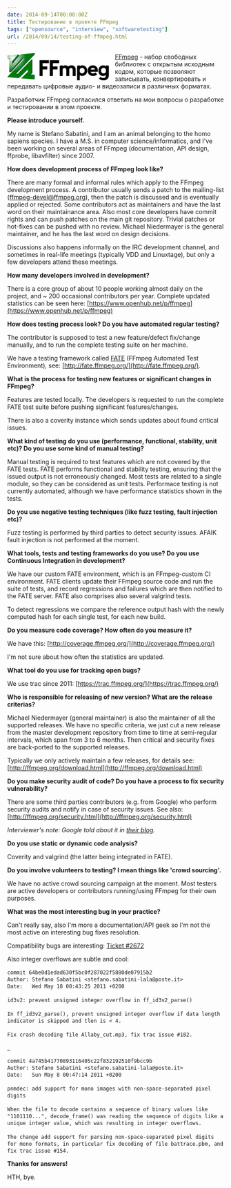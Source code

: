 ```yaml
---
date: 2014-09-14T00:00:00Z
title: Тестирование в проекте FFmpeg
tags: ["opensource", "interview", "softwaretesting"]
url: /2014/09/14/testing-of-ffmpeg.html
---
```


<!--
http://samples.mplayerhq.hu
FATE http://www.opennet.ru/opennews/art.shtml?num=38832
https://github.com/vivienschilis/ffmpeg/blob/master/doc/fate.txt
http://cybersip.googlecode.com/git/ffmpeg/doc/fate.html
-->

<img src="/images/logo-ffmpeg.png" alt="FFmpeg" style="float:left">

[FFmpeg](https://www.ffmpeg.org) - набор свободных библиотек
с открытым исходным кодом, которые позволяют записывать,
конвертировать и передавать цифровые аудио- и видеозаписи в различных форматах.

Разработчик FFmpeg согласился ответить на мои вопросы
о разработке и тестировании в этом проекте.

**Please introduce yourself.**

My name is Stefano Sabatini, and I am an animal belonging to the homo
sapiens species. I have a M.S. in computer science/informatics, and
I've been working on several areas of FFmpeg (documentation, API
design, ffprobe, libavfilter) since 2007.

**How does development process of FFmpeg look like?**

There are many formal and informal rules which apply to the FFmpeg
development process. A contributor usually sends a patch to the
mailing-list (<ffmpeg-devel@ffmpeg.org>), then the patch is discussed
and is eventually applied or rejected. Some contributors act as
maintainers and have the last word on their maintainance area. Also
most core developers have commit rights and can push patches on the
main git repository. Trivial patches or hot-fixes can be pushed with
no review. Michael Niedermayer is the general maintainer, and he has
the last word on design decisions.

Discussions also happens informally on the IRC development channel,
and sometimes in real-life meetings (typically VDD and Linuxtage), but
only a few developers attend these meetings.

**How many developers involved in development?**

There is a core group of about 10 people working almost daily on the
project, and ~ 200 occasional contributors per year. Complete
updated statistics can be seen here:
[https://www.openhub.net/p/ffmpeg](https://www.openhub.net/p/ffmpeg)

**How does testing process look? Do you have automated regular testing?**

The contributor is supposed to test a new feature/defect fix/change
manually, and to run the complete testing suite on her machine.

We have a testing framework called [FATE](https://www.ffmpeg.org/fate.html)
(FFmpeg Automated Test Environment), see: [http://fate.ffmpeg.org/](http://fate.ffmpeg.org/).

**What is the process for testing new features or significant changes in FFmpeg?**

Features are tested locally. The developers is requested to run the
complete FATE test suite before pushing significant features/changes.

There is also a coverity instance which sends updates about found
critical issues.

**What kind of testing do you use (performance, functional, stability, unit etc)?
Do you use some kind of manual testing?**

Manual testing is required to test features which are not covered by
the FATE tests. FATE performs functional and stability testing,
ensuring that the issued output is not erroneously changed. Most tests
are related to a single module, so they can be considered as unit
tests. Performace testing is not currently automated, although we have
performance statistics shown in the tests.

**Do you use negative testing techniques (like fuzz testing, fault injection etc)?**

Fuzz testing is performed by third parties to detect security
issues. AFAIK fault injection is not performed at the moment.

**What tools, tests and testing frameworks do you use? Do you use
Continuous Integration in development?**

We have our custom FATE environment, which is an FFmpeg-custom CI
environment. FATE clients update their FFmpeg source code and run the
suite of tests, and record regressions and failures which are then
notified to the FATE server. FATE also comprises also several valgrind
tests.

To detect regressions we compare the reference output hash with the
newly computed hash for each single test, for each new build.

**Do you measure code coverage? How often do you measure it?**

We have this: [http://coverage.ffmpeg.org/](http://coverage.ffmpeg.org/)

I'm not sure about how often the statistics are updated.

**What tool do you use for tracking open bugs?**

We use trac since 2011:
[https://trac.ffmpeg.org/](https://trac.ffmpeg.org/)

**Who is responsible for releasing of new version?
What are the release criterias?**

Michael Niedermayer (general maintainer) is also the maintainer of all
the supported releases. We have no specific criteria, we just cut a
new release from the master development repository from time to time
at semi-regular intervals, which span from 3 to 6 months. Then
critical and security fixes are back-ported to the supported releases.

Typically we only actively maintain a few releases, for details see:
[http://ffmpeg.org/download.html](http://ffmpeg.org/download.html)

**Do you make security audit of code? Do you have a process to fix
security vulnerability?**

There are some third parties contributors (e.g. from Google) who
perform security audits and notify in case of security issues.
See also: [http://ffmpeg.org/security.html](http://ffmpeg.org/security.html)

*Interviewer's note: Google told about it in
[their blog](http://googleonlinesecurity.blogspot.ru/2014/01/ffmpeg-and-thousand-fixes.html).*

**Do you use static or dynamic code analysis?**

Coverity and valgrind (the latter being integrated in FATE).

**Do you involve volunteers to testing? I mean things like 'crowd sourcing'.**

We have no active crowd sourcing campaign at the moment. Most testers
are active developers or contributors running/using FFmpeg for their
own purposes.

**What was the most interesting bug in your practice?**

Can't really say, also I'm more a documentation/API geek so I'm not
the most active on interesting bug fixes resolution.

Compatibility bugs are interesting:
[Ticket #2672](http://trac.ffmpeg.org/ticket/2672)

Also integer overflows are subtle and cool:

    commit 64be0d1edad630f5bc0f287022f5880de07915b2
    Author: Stefano Sabatini <stefano.sabatini-lala@poste.it>
    Date:   Wed May 18 00:43:25 2011 +0200

    id3v2: prevent unsigned integer overflow in ff_id3v2_parse()

    In ff_id3v2_parse(), prevent unsigned integer overflow if data length
    indicator is skipped and tlen is < 4.

    Fix crash decoding file Allaby_cut.mp3, fix trac issue #182.

_

    commit 4a745b41770893116405c22f832192510f9bcc9b
    Author: Stefano Sabatini <stefano.sabatini-lala@poste.it>
    Date:   Sun May 8 00:47:14 2011 +0200

    pnmdec: add support for mono images with non-space-separated pixel digits

    When the file to decode contains a sequence of binary values like
    "1101110...", decode_frame() was reading the sequence of digits like a
    unique integer value, which was resulting in integer overflows.

    The change add support for parsing non-space-separated pixel digits
    for mono formats, in particular fix decoding of file battrace.pbm, and
    fix trac issue #154.

**Thanks for answers!**

HTH, bye.
